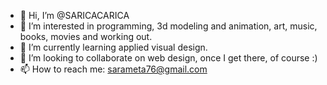 - 👋 Hi, I’m @SARICACARICA
- 👀 I’m interested in programming, 3d modeling and animation, art, music, books, movies and working out.
- 🌱 I’m currently learning applied visual design.
- 💞️ I’m looking to collaborate on web design, once I get there, of course :)
- 📫 How to reach me: sarameta76@gmail.com

<!---
SARICACARICA/SARICACARICA is a ✨ special ✨ repository because its `README.md` (this file) appears on your GitHub profile.
You can click the Preview link to take a look at your changes.
--->
